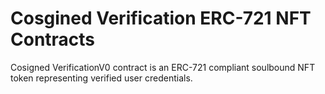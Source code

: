 # Cosgined Verification ERC-721 NFT Contracts

Cosigned VerificationV0 contract is an ERC-721 compliant soulbound NFT token representing verified user credentials.
